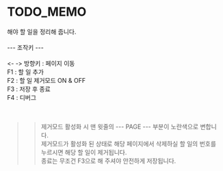 # TODO_MEMO
해야 할 일을 정리해 줍니다.
</br></br>
--- 조작키 ---
</br></br>
<- -> 방향키 : 페이지 이동</br>
F1 : 할 일 추가</br>
F2 : 할 일 제거모드 ON & OFF</br>
F3 : 저장 후 종료</br>
F4 : 디버그</br>
</br></br>
>>제거모드 활성화 시 맨 윗줄의 --- PAGE --- 부분이 노란색으로 변합니다.</br>
>>제거모드가 활성화 된 상태로 해당 페이지에서 삭제하실 할 일의 번호를 누르시면 해당 할 일이 제거됩니다.</br>
>>종료는 무조건 F3으로 해 주셔야 안전하게 저장됩니다.</br>
